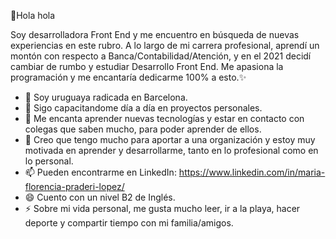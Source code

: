 👋Hola hola

Soy desarrolladora Front End y me encuentro en búsqueda de nuevas experiencias en este rubro.
A lo largo de mi carrera profesional, aprendí un montón con respecto a Banca/Contabilidad/Atención, y en el 2021 decidí cambiar de rumbo y estudiar Desarrollo Front End.
Me apasiona la programación y me encantaría dedicarme 100% a esto.✨

- 🔭 Soy uruguaya radicada en Barcelona.
- 🌱 Sigo capacitandome día a día en proyectos personales. 
- 👯 Me encanta aprender nuevas tecnologías y estar en contacto con colegas que saben mucho, para poder aprender de ellos.
- 🤔 Creo que tengo mucho para aportar a una organización y estoy muy motivada en aprender y desarrollarme, tanto en lo profesional como en lo personal.
- 📫 Pueden encontrarme en LinkedIn:
  https://www.linkedin.com/in/maria-florencia-praderi-lopez/
- 😄 Cuento con un nivel B2 de Inglés.
- ⚡ Sobre mi vida personal, me gusta mucho leer, ir a la playa, hacer deporte y compartir tiempo con mi familia/amigos.

